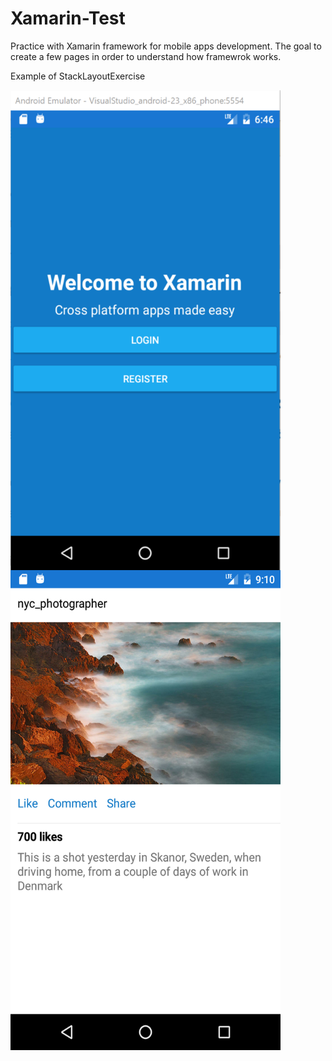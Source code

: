 # Xamarin-Test
Practice with Xamarin framework for mobile apps development.
The goal to create a few pages in order to understand how framewrok works.

Example of StackLayoutExercise

<p align="center">
<a href="url"><img src="https://github.com/PyArchitect/Xamarin-Test/blob/master/XamarinApp.png?raw=true" align="left" height="768" width="432" ></a>
<br>
</p>
<p align="center">
<a href="url"><img src="https://github.com/PyArchitect/Xamarin-Test/blob/master/XamarinApp2.png?raw=true" align="left" height="768" width="432" ></a>
</p>




	
